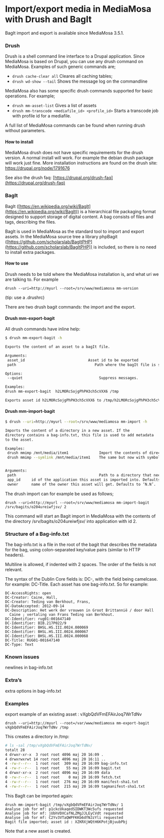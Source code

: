 # Import/export media in MediaMosa with Drush and BagIt

BagIt import and export is available since MediaMosa 3.5.1.

### Drush

Drush is a shell command line interface to a Drupal application. Since
MediaMosa is based on Drupal, you can use any drush command on
MediaMosa. Examples of such generic commands are;

* ```drush cache-clear all```
  Cleares all caching tables;
* ```drush wd-show --tail```
  Shows the message log on the commandline

MediaMosa also has some specific drush commands supported for basic
operations. For example;

* ```drush mm-asset-list```
  Gives a list of assets
* ```drush mm-transcode <mediafile_id> <profile_id>```
  Starts a transcode job with profile id for a mediafile.

A full list of MediaMosa commands can be found when running drush without parameters.

#### How to install

MediaMosa drush does not have specific requirements for the drush
version. A normal install will work. For example the debian drush
package will work just fine. More installation instructions are found
on the drush site: https://drupal.org/node/1791676

See also the drush faq: [https://drupal.org/drush-faq](https://drupal.org/drush-faq)


### BagIt

BagIt ([https://en.wikipedia.org/wiki/BagIt](https://en.wikipedia.org/wiki/BagIt)) is a hierarchical file
packaging format designed to support storage of digital content. A bag
consists of files and tags, describing the files.

BagIt is used in MediaMosa as the standard tool to import and export
assets. In the MediaMosa source tree a library phpBagit ([https://github.com/scholarslab/BagItPHP](https://github.com/scholarslab/BagItPHP)) is included, so there
is no need to install extra packages.

#### How to use

Drush needs to be told where the MediaMosa installation is, and what
uri we are talking to. For example

```
drush --uri=http://myurl --root=/srv/www/mediamosa mm-version
```
(tip: use a .drushrc)

There are two drush bagit commands: the import and the export.


#### Drush mm-export-bagit

All drush commands have inline help:

```bash
$ drush mm-export-bagit -h

Exports the content of an asset to a bagIt file.

Arguments:
 asset_id                             Asset id to be exported
 path                                    Path where the bagIt file is saved

Options:
 --quiet                                   Suppress messages.

Examples:
drush mm-export-bagit  h2LMORcSojgPhPH3ch5cVXX6 /tmp

Exports asset id h2LMORcSojgPhPH3ch5cVXX6 to /tmp/h2LMORcSojgPhPH3ch5cVXX6.zip.
```

#### Drush mm-import-bagit

```bash
$ drush --uri=http://myurl --root=/srv/www/mediamosa mm-import -h

Imports the content of a directory in a new asset. If the
directory contains a bag-info.txt, this file is used to add metadata
to the asset.

Examples:
 drush mmimp /mnt/media/item1              Import the contents of directory /mnt/media/item1 into a new asset.
 drush mmimp --symlink /mnt/media/item1    The same but now with symbolic links.


Arguments:
 path                                      Path to a directory that needs to be imported.
 app_id		id of the application this asset is imported into. Defaults to 1.
 owner		name of the owner this asset will get. Defaults to ‘N.N’.
```

The drush import can for example be used as follows;

```
drush --uri=http://myurl --root=/srv/www/mediamosa mm-import-bagit /srv/bagits/o204ureiwfjsv/ 2
```

This command will start an Bagit import in MediaMosa with the contents
of the directory /srv/bagits/o204ureiwfjsv/ into application with
id 2.

### Structure of a Bag-info.txt

The bag-info.txt is a file in the root of the bagit that describes the metadata for the bag, using colon-separated key/value pairs (similar to HTTP headers).

Multiline is allowed, if indented with 2 spaces. The order of the fields is not relevant.

The syntax of the Dublin Core fields is:  DC-<Dublin core field>, with the field being camelcase. for example:  DC-Title. Each asset has one bag-info.txt. So for example:
```
DC-AccessRights: open
DC-Creator: Caine, Hall,
DC-Creator: Teding van Berkhout, Frans,
DC-DateAccepted: 2012-09-14
DC-Description: Het werk der vrouwen in Groot Brittannië / door Hall
  Caine ; vertaling van Frans Teding van Berkhout.
DC-Identifier: rug01:001647140
DC-Identifier: BIB.217P022/9
DC-Identifier: BHSL.HS.III.0024.000069
DC-Identifier: BHSL.HS.III.0024.000067
DC-Identifier: BHSL.HS.III.0024.000068
DC-Title: RUG01-001647140
DC-Type: Text
```

### Known issues
newlines in bag-info.txt


### Extra’s
extra options in bag-info.txt

### Examples

export example of an existing asset : vXgbQdVFmEFAirJoq7WrTdNv

```
drush --uri=http://myurl --root=/var/www/mediamosa mm-export-bagit vXgbQdVFmEFAirJoq7WrTdNv /tmp
```

This creates a directory in /tmp:

```bash
# ls -sal /tmp/vXgbQdVFmEFAirJoq7WrTdNv/
totalt 28
4 drwxr-xr-x  3 root root 4096 maj 20 16:09 .
4 drwxrwxrwt 14 root root 4096 maj 20 16:11 ..
4 -rw-r--r--  1 root root  309 maj 20 16:09 bag-info.txt
4 -rw-r--r--  1 root root   55 maj 20 16:09 bagit.txt
4 drwxr-xr-x  2 root root 4096 maj 20 16:09 data
0 -rw-r--r--  1 root root    0 maj 20 16:09 fetch.txt
4 -rw-r--r--  1 root root  276 maj 20 16:09 manifest-sha1.txt
4 -rw-r--r--  1 root root  215 maj 20 16:09 tagmanifest-sha1.txt
```

This BagIt can be imported again:

```
drush mm-import-bagit /tmp/vXgbQdVFmEFAirJoq7WrTdNv/ 1 
Analyse job for mf: p1ckcUkaqedSIDWKT3Wc5ufs requested
Analyse job for mf: jUbhVDXCafNLZMgJJLEyCVdt requested
Analyse job for mf: C2Yv3VTaQWPFKKb6dfNJzYli requested
Bagit file imported; asset id : XZKRXjWQtH6KPotjBjuubPbj
```
Note that a new asset is created.


